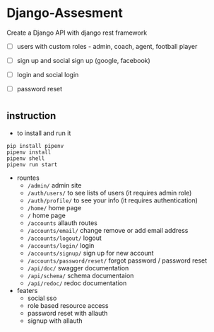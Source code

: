 # Django-Assesment

Create a Django API with django rest framework

- [ ]  users with custom roles - admin, coach, agent, football player
- [ ]  sign up and social sign up (google, facebook)
- [ ]  login and social login
- [ ]  password reset



#
## instruction
- to install and run it
```shell
pip install pipenv
pipenv install
pipenv shell
pipenv run start
```
- rountes
    - `/admin/` admin site
    - `/auth/users/` to see lists of users (it requires admin role)
    - `/auth/profile/` to see your info (it requires authentication)
    - `/home/` home page
    - `/` home page
    - `/accounts` allauth routes
    - `/accounts/email/` change remove or add email address
    - `/accounts/logout/` logout
    - `/accounts/login/` login
    - `/accounts/signup/` sign up for new account
    - `/accounts/password/reset/` forgot password / password reset
    - `/api/doc/` swagger documentation
    - `/api/schema/` schema documentaion
    - `/api/redoc/` redoc documentation
- featers
    - social sso
    - role based resource access
    - password reset with allauth
    - signup with allauth